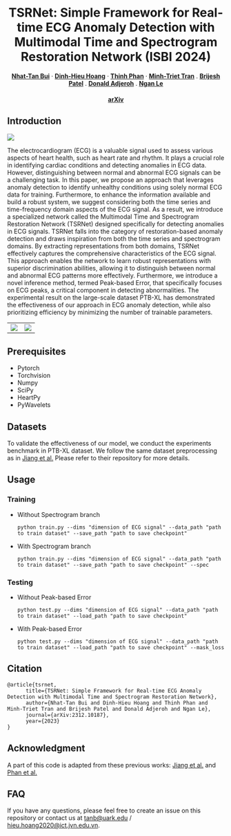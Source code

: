 <h1 align="center">TSRNet: Simple Framework for Real-time ECG Anomaly Detection with Multimodal Time and Spectrogram Restoration Network (ISBI 2024)</h1>
<p align="center">
  <p align="center">
    <a href="https://tanbuinhat.github.io/"><strong>Nhat-Tan Bui</strong></a>
    ·
    <a href="https://dblp.org/pid/253/9950.html"><strong>Dinh-Hieu Hoang</strong></a>
    ·
    <a href="https://scholar.google.com/citations?user=zsGhPHcAAAAJ&hl=vi&authuser=1"><strong>Thinh Phan</strong></a>
    ·
    <a href="https://www.fit.hcmus.edu.vn/~tmtriet/"><strong>Minh-Triet Tran</strong></a>
    .
    <a href="https://directory.hsc.wvu.edu/Profile/60996"><strong>Brijesh Patel</strong></a>
    .
    <a href="https://community.wvu.edu/~daadjeroh/"><strong>Donald Adjeroh</strong></a>
    .
    <a href="https://www.nganle.net/"><strong>Ngan Le</strong></a>
  </p>

  <h4 align="center"><a href="https://arxiv.org/abs/2312.10187">arXiv</a></h4>
  <div align="center"></div>

</p>

## Introduction
<image src="Images/main_architecture.png">
  
The electrocardiogram (ECG) is a valuable signal used to assess various aspects of heart health, such as heart rate and rhythm. It plays a crucial role in identifying cardiac conditions and detecting anomalies in ECG data. However, distinguishing between normal and abnormal ECG signals can be a challenging task. In this paper, we propose an approach that leverages anomaly detection to identify unhealthy conditions using solely normal ECG data for training. Furthermore, to enhance the information available and build a robust system, we suggest considering both the time series and time-frequency domain aspects of the ECG signal. As a result, we introduce a specialized network called the Multimodal Time and Spectrogram Restoration Network (TSRNet) designed specifically for detecting anomalies in ECG signals. TSRNet falls into the category of restoration-based anomaly detection and draws inspiration from both the time series and spectrogram domains. By extracting representations from both domains, TSRNet effectively captures the comprehensive characteristics of the ECG signal. This approach enables the network to learn robust representations with superior discrimination abilities, allowing it to distinguish between normal and abnormal ECG patterns more effectively. Furthermore, we introduce a novel inference method, termed Peak-based Error, that specifically focuses on ECG peaks, a critical component in detecting abnormalities. The experimental result on the large-scale dataset PTB-XL has demonstrated the effectiveness of our approach in ECG anomaly detection, while also prioritizing efficiency by minimizing the number of trainable parameters.
<table border="0">
  <tr>
    <td><image src="Images/cross_attention.png"></td>
    <td><image src="Images/peak_based.png"></td>
  </tr>
</table>

## Prerequisites
<ul>
  <li>Pytorch</li>
  <li>Torchvision</li>
  <li>Numpy</li>
  <li>SciPy</li>
  <li>HeartPy</li>
  <li>PyWavelets</li>
</ul>

## Datasets
To validate the effectiveness of our model, we conduct the experiments benchmark in PTB-XL dataset. We follow the same dataset preprocessing as in <a href="https://github.com/MediaBrain-SJTU/ECGAD">Jiang et al.</a> Please refer to their repository for more details.</a>

## Usage

### Training
<ul>
  <li>Without Spectrogram branch</li>
  
```
python train.py --dims "dimension of ECG signal" --data_path "path to train dataset" --save_path "path to save checkpoint"
```

  <li>With Spectrogram branch</li>
  
```
python train.py --dims "dimension of ECG signal" --data_path "path to train dataset" --save_path "path to save checkpoint" --spec
```
</ul>

### Testing
<ul>
  <li>Without Peak-based Error</li>
  
```
python test.py --dims "dimension of ECG signal" --data_path "path to train dataset" --load_path "path to save checkpoint" 
```

  <li>With Peak-based Error</li>

```
python test.py --dims "dimension of ECG signal" --data_path "path to train dataset" --load_path "path to save checkpoint" --mask_loss
```

</ul>

## Citation
```
@article{tsrnet,
      title={TSRNet: Simple Framework for Real-time ECG Anomaly Detection with Multimodal Time and Spectrogram Restoration Network}, 
      author={Nhat-Tan Bui and Dinh-Hieu Hoang and Thinh Phan and Minh-Triet Tran and Brijesh Patel and Donald Adjeroh and Ngan Le},
      journal={arXiv:2312.10187},
      year={2023}
}
```

## Acknowledgment
A part of this code is adapted from these previous works: [Jiang et al.](https://github.com/MediaBrain-SJTU/ECGAD) and [Phan et al.](https://github.com/UARK-AICV/ECG_SSL_12Lead)

## FAQ
If you have any questions, please feel free to create an issue on this repository or contact us at <tanb@uark.edu> / <hieu.hoang2020@ict.jvn.edu.vn>.
